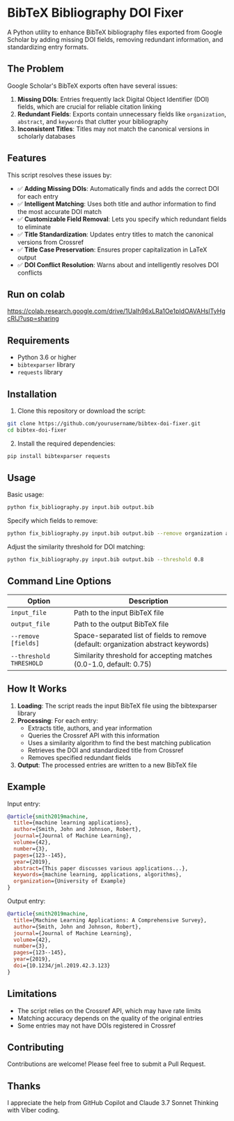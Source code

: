 
# BibTeX Bibliography DOI Fixer

A Python utility to enhance BibTeX bibliography files exported from Google Scholar by adding missing DOI fields, removing redundant information, and standardizing entry formats.

## The Problem

Google Scholar's BibTeX exports often have several issues:

1. **Missing DOIs**: Entries frequently lack Digital Object Identifier (DOI) fields, which are crucial for reliable citation linking
2. **Redundant Fields**: Exports contain unnecessary fields like `organization`, `abstract`, and `keywords` that clutter your bibliography
3. **Inconsistent Titles**: Titles may not match the canonical versions in scholarly databases

## Features

This script resolves these issues by:

- ✅ **Adding Missing DOIs**: Automatically finds and adds the correct DOI for each entry
- ✅ **Intelligent Matching**: Uses both title and author information to find the most accurate DOI match
- ✅ **Customizable Field Removal**: Lets you specify which redundant fields to eliminate
- ✅ **Title Standardization**: Updates entry titles to match the canonical versions from Crossref
- ✅ **Title Case Preservation**: Ensures proper capitalization in LaTeX output
- ✅ **DOI Conflict Resolution**: Warns about and intelligently resolves DOI conflicts


## Run on colab
https://colab.research.google.com/drive/1UaIh96xLRa1Oe1pIdOAVAHslTyHgcRIJ?usp=sharing

## Requirements

- Python 3.6 or higher
- `bibtexparser` library
- `requests` library

## Installation

1. Clone this repository or download the script:
```bash
git clone https://github.com/yourusername/bibtex-doi-fixer.git
cd bibtex-doi-fixer
```

2. Install the required dependencies:
```bash
pip install bibtexparser requests
```

## Usage

Basic usage:
```bash
python fix_bibliography.py input.bib output.bib
```

Specify which fields to remove:
```bash
python fix_bibliography.py input.bib output.bib --remove organization abstract keywords url
```

Adjust the similarity threshold for DOI matching:
```bash
python fix_bibliography.py input.bib output.bib --threshold 0.8
```

## Command Line Options

| Option | Description |
|--------|-------------|
| `input_file` | Path to the input BibTeX file |
| `output_file` | Path to the output BibTeX file |
| `--remove [fields]` | Space-separated list of fields to remove (default: organization abstract keywords) |
| `--threshold THRESHOLD` | Similarity threshold for accepting matches (0.0-1.0, default: 0.75) |

## How It Works

1. **Loading**: The script reads the input BibTeX file using the bibtexparser library
2. **Processing**: For each entry:
   - Extracts title, authors, and year information
   - Queries the Crossref API with this information
   - Uses a similarity algorithm to find the best matching publication
   - Retrieves the DOI and standardized title from Crossref
   - Removes specified redundant fields
3. **Output**: The processed entries are written to a new BibTeX file

## Example

Input entry:
```bibtex
@article{smith2019machine,
  title={machine learning applications},
  author={Smith, John and Johnson, Robert},
  journal={Journal of Machine Learning},
  volume={42},
  number={3},
  pages={123--145},
  year={2019},
  abstract={This paper discusses various applications...},
  keywords={machine learning, applications, algorithms},
  organization={University of Example}
}
```

Output entry:
```bibtex
@article{smith2019machine,
  title={Machine Learning Applications: A Comprehensive Survey},
  author={Smith, John and Johnson, Robert},
  journal={Journal of Machine Learning},
  volume={42},
  number={3},
  pages={123--145},
  year={2019},
  doi={10.1234/jml.2019.42.3.123}
}
```

## Limitations

- The script relies on the Crossref API, which may have rate limits
- Matching accuracy depends on the quality of the original entries
- Some entries may not have DOIs registered in Crossref

## Contributing

Contributions are welcome! Please feel free to submit a Pull Request.

## Thanks
I appreciate the help from GitHub Copilot and Claude 3.7 Sonnet Thinking with Viber coding.